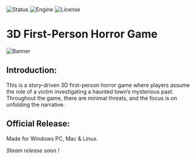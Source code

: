 ![Status](https://badgen.net/badge/Status/Ongoing/orange?icon=github)
![Engine](https://badgen.net/badge/Engine/Unity/blue)
![License](https://badgen.net/badge/license/MIT/green)

# **3D First-Person Horror Game**
![Banner](https://github.com/Parven05/Project-Lighthouse/assets/101796812/f5c9fcd1-5866-4a33-964d-5356261174a3)

## **Introduction:**
This is a story-driven 3D first-person horror game where players assume the role of a victim investigating a haunted town’s mysterious past. Throughout the game, there are minimal threats, and the focus is on unfolding the narrative.

## **Official Release:**
Made for Windows PC, Mac & Linux.

_Steam release soon !_
